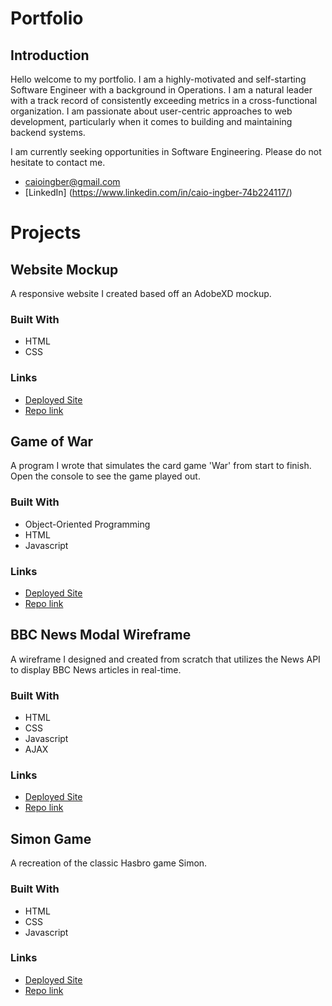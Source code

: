 # Portfolio

## Introduction

Hello welcome to my portfolio. I am a highly-motivated and self-starting Software Engineer with a background in Operations. I am a natural leader with a track record of consistently exceeding metrics in a cross-functional organization. I am passionate about user-centric approaches to web development, particularly when it comes to building and maintaining backend systems.

I am currently seeking opportunities in Software Engineering. Please do not hesitate to contact me.

* caioingber@gmail.com
* [LinkedIn] (https://www.linkedin.com/in/caio-ingber-74b224117/)


# Projects

## Website Mockup

A responsive website I created based off an AdobeXD mockup.

### Built With

* HTML
* CSS

### Links

* [Deployed Site](https://caioingber.github.io/website-mockup/index.html)
* [Repo link](https://github.com/caioingber/website-mockup/)



## Game of War

A program I wrote that simulates the card game 'War' from start to finish. Open the console to see the game played out.

### Built With

* Object-Oriented Programming
* HTML
* Javascript

### Links

* [Deployed Site](https://caioingber.github.io/Game-of-War/)
* [Repo link](https://github.com/caioingber/Game-of-War)



## BBC News Modal Wireframe

A wireframe I designed and created from scratch that utilizes the News API to display BBC News articles in real-time.

### Built With

* HTML
* CSS
* Javascript
* AJAX

### Links

* [Deployed Site](https://caioingber.github.io/bbc-news-modal/)
* [Repo link](https://github.com/caioingber/bbc-news-modal)



## Simon Game

A recreation of the classic Hasbro game Simon.

### Built With

* HTML
* CSS
* Javascript

### Links

* [Deployed Site](https://caioingber.github.io/simon-says/)
* [Repo link](https://github.com/caioingber/simon-says)